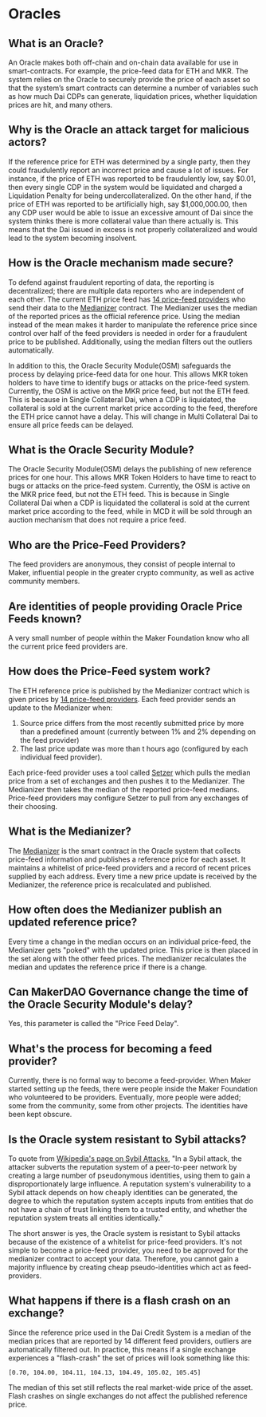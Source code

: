 # Oracles

## What is an Oracle?

An Oracle makes both off-chain and on-chain data available for use in smart-contracts. For example, the price-feed data for ETH and MKR. The system relies on the Oracle to securely provide the price of each asset so that the system’s smart contracts can determine a number of variables such as how much Dai CDPs can generate, liquidation prices, whether liquidation prices are hit, and many others.

## Why is the Oracle an attack target for malicious actors?

If the reference price for ETH was determined by a single party, then they could fraudulently report an incorrect price and cause a lot of issues. For instance, if the price of ETH was reported to be fraudulently low, say $0.01, then every single CDP in the system would be liquidated and charged a Liquidation Penalty for being undercollateralized. On the other hand, if the price of ETH was reported to be artificially high, say $1,000,000.00, then any CDP user would be able to issue an excessive amount of Dai since the system thinks there is more collateral value than there actually is. This means that the Dai issued in excess is not properly collateralized and would lead to the system becoming insolvent.

## How is the Oracle mechanism made secure?

To defend against fraudulent reporting of data, the reporting is decentralized; there are multiple data reporters who are independent of each other. The current ETH price feed has [14 price-feed providers](https://mkr.tools/system/feeds) who send their data to the [Medianizer](https://github.com/makerdao/medianizer) contract. The Medianizer uses the median of the reported prices as the official reference price. Using the median instead of the mean makes it harder to manipulate the reference price since control over half of the feed providers is needed in order for a fraudulent price to be published. Additionally, using the median filters out the outliers automatically.

In addition to this, the Oracle Security Module\(OSM\) safeguards the process by delaying price-feed data for one hour. This allows MKR token holders to have time to identify bugs or attacks on the price-feed system. Currently, the OSM is active on the MKR price feed, but not the ETH feed. This is because in Single Collateral Dai, when a CDP is liquidated, the collateral is sold at the current market price according to the feed, therefore the ETH price cannot have a delay. This will change in Multi Collateral Dai to ensure all price feeds can be delayed.

## What is the Oracle Security Module?

The Oracle Security Module\(OSM\) delays the publishing of new reference prices for one hour. This allows MKR Token Holders to have time to react to bugs or attacks on the price-feed system. Currently, the OSM is active on the MKR price feed, but not the ETH feed. This is because in Single Collateral Dai when a CDP is liquidated the collateral is sold at the current market price according to the feed, while in MCD it will be sold through an auction mechanism that does not require a price feed.

## Who are the Price-Feed Providers?

The feed providers are anonymous, they consist of people internal to Maker, influential people in the greater crypto community, as well as active community members.

## Are identities of people providing Oracle Price Feeds known?

A very small number of people within the Maker Foundation know who all the current price feed providers are.

## How does the Price-Feed system work?

The ETH reference price is published by the Medianizer contract which is given prices by [14 price-feed providers](https://mkr.tools/system/feeds). Each feed provider sends an update to the Medianizer when:

1. Source price differs from the most recently submitted price by more than a predefined amount \(currently between 1% and 2% depending on the feed provider\)
2. The last price update was more than t hours ago \(configured by each individual feed provider\).

Each price-feed provider uses a tool called [Setzer](https://github.com/makerdao/setzer) which pulls the median price from a set of exchanges and then pushes it to the Medianizer. The Medianizer then takes the median of the reported price-feed medians. Price-feed providers may configure Setzer to pull from any exchanges of their choosing.

## What is the Medianizer?

The [Medianizer](https://github.com/makerdao/medianizer) is the smart contract in the Oracle system that collects price-feed information and publishes a reference price for each asset. It maintains a whitelist of price-feed providers and a record of recent prices supplied by each address. Every time a new price update is received by the Medianizer, the reference price is recalculated and published.

## How often does the Medianizer publish an updated reference price?

Every time a change in the median occurs on an individual price-feed, the Medianizer gets "poked" with the updated price. This price is then placed in the set along with the other feed prices. The medianizer recalculates the median and updates the reference price if there is a change.

## Can MakerDAO Governance change the time of the Oracle Security Module's delay?

Yes, this parameter is called the "Price Feed Delay".

## What's the process for becoming a feed provider?

Currently, there is no formal way to become a feed-provider. When Maker started setting up the feeds, there were people inside the Maker Foundation who volunteered to be providers. Eventually, more people were added; some from the community, some from other projects. The identities have been kept obscure.

## Is the Oracle system resistant to Sybil attacks?

To quote from [Wikipedia's page on Sybil Attacks](https://en.wikipedia.org/wiki/Sybil_attack), "In a Sybil attack, the attacker subverts the reputation system of a peer-to-peer network by creating a large number of pseudonymous identities, using them to gain a disproportionately large influence. A reputation system's vulnerability to a Sybil attack depends on how cheaply identities can be generated, the degree to which the reputation system accepts inputs from entities that do not have a chain of trust linking them to a trusted entity, and whether the reputation system treats all entities identically."

The short answer is yes, the Oracle system is resistant to Sybil attacks because of the existence of a whitelist for price-feed providers. It's not simple to become a price-feed provider, you need to be approved for the medianizer contract to accept your data. Therefore, you cannot gain a majority influence by creating cheap pseudo-identities which act as feed-providers.

## What happens if there is a flash crash on an exchange?

Since the reference price used in the Dai Credit System is a median of the median prices that are reported by 14 different feed providers, outliers are automatically filtered out. In practice, this means if a single exchange experiences a "flash-crash" the set of prices will look something like this:

`[0.70, 104.00, 104.11, 104.13, 104.49, 105.02, 105.45]`

The median of this set still reflects the real market-wide price of the asset. Flash crashes on single exchanges do not affect the published reference price.

